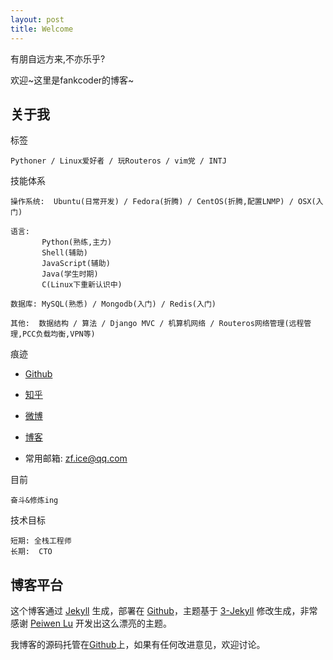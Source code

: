 ```yaml
---
layout: post
title: Welcome
---
```


有朋自远方来,不亦乐乎?

欢迎~这里是fankcoder的博客~

## 关于我

标签

```
Pythoner / Linux爱好者 / 玩Routeros / vim党 / INTJ 
```

技能体系

```
操作系统:  Ubuntu(日常开发) / Fedora(折腾) / CentOS(折腾,配置LNMP) / OSX(入门)

语言:  
       Python(熟练,主力)
       Shell(辅助)
       JavaScript(辅助)
       Java(学生时期)
       C(Linux下重新认识中)

数据库: MySQL(熟悉) / Mongodb(入门) / Redis(入门)

其他:  数据结构 / 算法 / Django MVC / 机算机网络 / Routeros网络管理(远程管理,PCC负载均衡,VPN等)
```

痕迹

- [Github](https://github.com/fankcoder)

- [知乎](http://www.zhihu.com/people/si-xie-san-qiu)

- [微博](http://weibo.com/2424646683/profile?topnav=1&wvr=6&is_all=1)

- [博客](http://fankcoder.com/)

- 常用邮箱: zf.ice@qq.com

目前

```
奋斗&修炼ing
```

技术目标

```
短期: 全栈工程师
长期:  CTO
```

## 博客平台

这个博客通过 [Jekyll](http://jekyllrb.com/) 生成，部署在 [Github](https://pages.github.com)，主题基于 [3-Jekyll](https://github.com/P233/3-Jekyll) 修改生成，非常感谢 [Peiwen Lu](https://github.com/P233) 开发出这么漂亮的主题。

我博客的源码托管在[Github](https://github.com/fankcoder/fankcoder.github.io)上，如果有任何改进意见，欢迎讨论。
